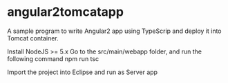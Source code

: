 # angular2tomcatapp
A sample program to write Angular2 app using TypeScrip and deploy it into Tomcat container.

Install NodeJS >= 5.x
Go to the src/main/webapp folder, and run the following command
npm run tsc

Import the project into Eclipse and run as Server app
